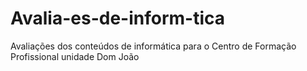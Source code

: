 # Avalia-es-de-inform-tica
Avaliações dos conteúdos de informática para o Centro de Formação Profissional unidade Dom João
